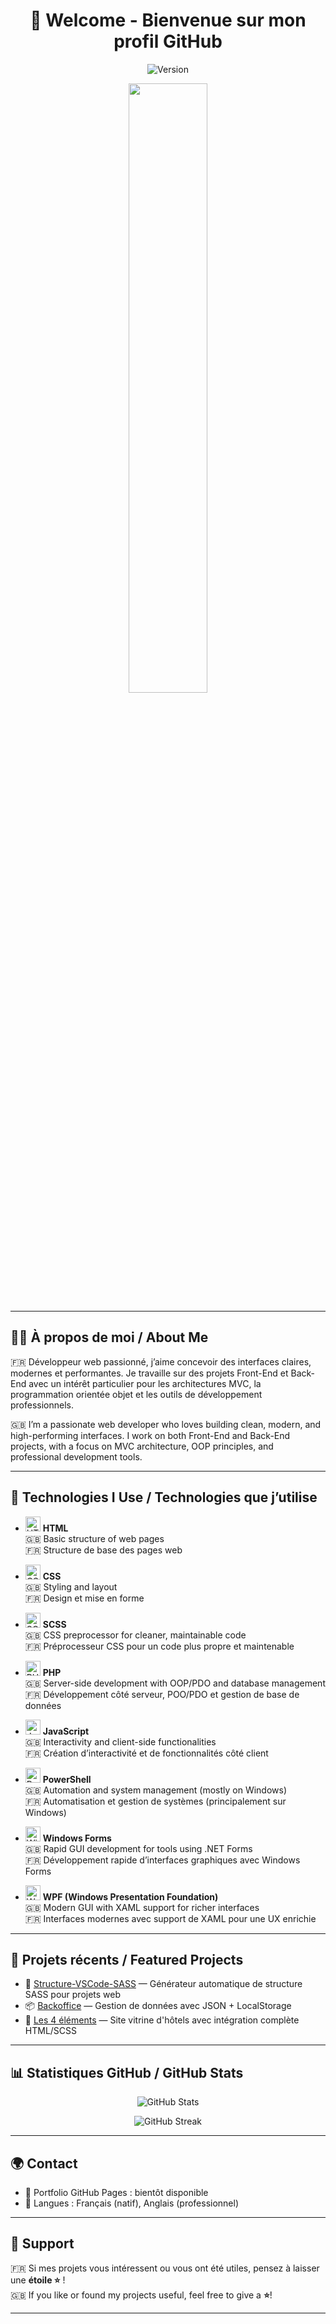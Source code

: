 <h1 align="center">👋 Welcome - Bienvenue sur mon profil GitHub</h1>

<p align="center">
  <img alt="Version" src="https://img.shields.io/badge/status-active-brightgreen.svg" />
</p>

<p align="center">
    <img width="50%" src="https://media0.giphy.com/media/v1.Y2lkPTc5MGI3NjExZ2Fqa3pkZjVsZm9ycGN6d3hvYXVzMWhzcDNqMnhxOW9vb2JpdmNyMiZlcD12MV9pbnRlcm5hbF9naWZfYnlfaWQmY3Q9Zw/FcqKy4Kj7XOK0hCW4g/giphy.gif" />
</p>

---

## 🧑‍💻 À propos de moi / About Me

🇫🇷 Développeur web passionné, j’aime concevoir des interfaces claires, modernes et performantes. Je travaille sur des projets Front-End et Back-End avec un intérêt particulier pour les architectures MVC, la programmation orientée objet et les outils de développement professionnels.

🇬🇧 I’m a passionate web developer who loves building clean, modern, and high-performing interfaces. I work on both Front-End and Back-End projects, with a focus on MVC architecture, OOP principles, and professional development tools.

---

## 🚀 Technologies I Use / Technologies que j’utilise

- <img src="https://cdn.jsdelivr.net/gh/devicons/devicon/icons/html5/html5-original.svg" alt="HTML5" width="24"/> **HTML**  
  🇬🇧 Basic structure of web pages  
  🇫🇷 Structure de base des pages web  

- <img src="https://cdn.jsdelivr.net/gh/devicons/devicon/icons/css3/css3-original.svg" alt="CSS3" width="24"/> **CSS**  
  🇬🇧 Styling and layout  
  🇫🇷 Design et mise en forme  

- <img src="https://cdn.jsdelivr.net/gh/devicons/devicon/icons/sass/sass-original.svg" alt="SCSS" width="24"/> **SCSS**  
  🇬🇧 CSS preprocessor for cleaner, maintainable code  
  🇫🇷 Préprocesseur CSS pour un code plus propre et maintenable  

- <img src="https://cdn.jsdelivr.net/gh/devicons/devicon/icons/php/php-original.svg" alt="PHP" width="24"/> **PHP**  
  🇬🇧 Server-side development with OOP/PDO and database management  
  🇫🇷 Développement côté serveur, POO/PDO et gestion de base de données  

- <img src="https://cdn.jsdelivr.net/gh/devicons/devicon/icons/javascript/javascript-original.svg" alt="JavaScript" width="24"/> **JavaScript**  
  🇬🇧 Interactivity and client-side functionalities  
  🇫🇷 Création d’interactivité et de fonctionnalités côté client  

- <img src="https://img.icons8.com/color/48/000000/powershell.png" alt="PowerShell" width="24"/> **PowerShell**  
  🇬🇧 Automation and system management (mostly on Windows)  
  🇫🇷 Automatisation et gestion de systèmes (principalement sur Windows)  

- <img src="https://img.icons8.com/fluency/48/windows-10.png" alt="Windows Forms" width="24"/> **Windows Forms**  
  🇬🇧 Rapid GUI development for tools using .NET Forms  
  🇫🇷 Développement rapide d’interfaces graphiques avec Windows Forms  

- <img src="https://img.icons8.com/color/48/windows-client.png" alt="WPF" width="24"/> **WPF (Windows Presentation Foundation)**  
  🇬🇧 Modern GUI with XAML support for richer interfaces  
  🇫🇷 Interfaces modernes avec support de XAML pour une UX enrichie  

---

## 📌 Projets récents / Featured Projects

- 🔧 [Structure-VSCode-SASS](https://github.com/Dev-IT-Seb/Structure-VSCode-SASS) — Générateur automatique de structure SASS pour projets web
- 📦 [Backoffice](https://github.com/Dev-IT-Seb/Backoffice) — Gestion de données avec JSON + LocalStorage
- 🎨 [Les 4 éléments](https://github.com/Dev-IT-Seb/Les-4-elements) — Site vitrine d'hôtels avec intégration complète HTML/SCSS

---

## 📊 Statistiques GitHub / GitHub Stats

<p align="center">
  <img src="https://github-readme-stats.vercel.app/api?username=Dev-IT-Seb&show_icons=true&theme=github_dark" alt="GitHub Stats" />
</p>

<p align="center">
  <img src="https://github-readme-streak-stats.herokuapp.com/?user=Dev-IT-Seb&theme=github_dark" alt="GitHub Streak" />
</p>

---

## 🌍 Contact

- 🔗 Portfolio GitHub Pages : bientôt disponible  
- 💬 Langues : Français (natif), Anglais (professionnel)

---

## 🌟 Support

🇫🇷 Si mes projets vous intéressent ou vous ont été utiles, pensez à laisser une **étoile ⭐** !  
🇬🇧 If you like or found my projects useful, feel free to give a **⭐**!

---
